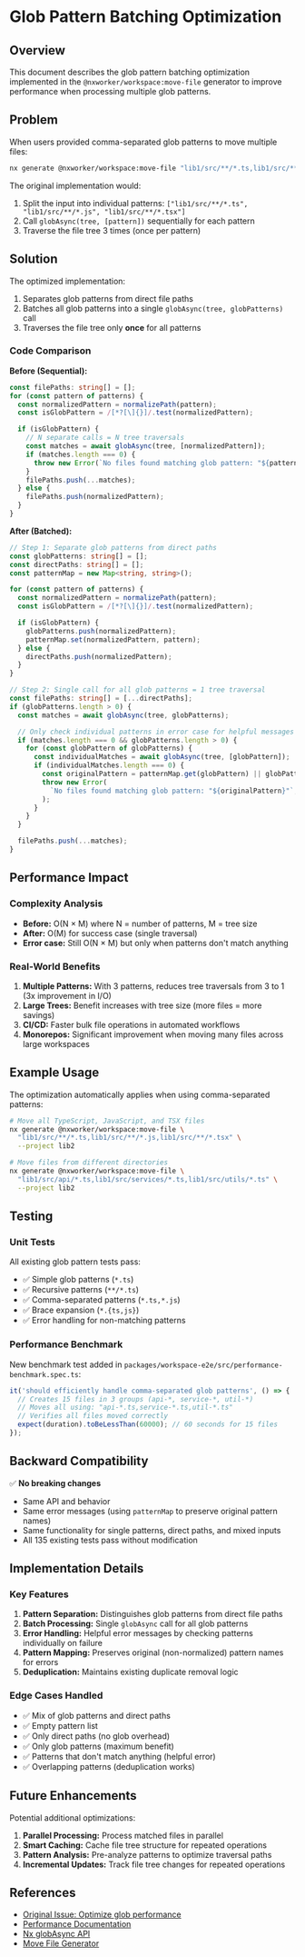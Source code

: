 # Glob Pattern Batching Optimization

## Overview

This document describes the glob pattern batching optimization implemented in the `@nxworker/workspace:move-file` generator to improve performance when processing multiple glob patterns.

## Problem

When users provided comma-separated glob patterns to move multiple files:

```bash
nx generate @nxworker/workspace:move-file "lib1/src/**/*.ts,lib1/src/**/*.js,lib1/src/**/*.tsx" --project lib2
```

The original implementation would:

1. Split the input into individual patterns: `["lib1/src/**/*.ts", "lib1/src/**/*.js", "lib1/src/**/*.tsx"]`
2. Call `globAsync(tree, [pattern])` sequentially for each pattern
3. Traverse the file tree 3 times (once per pattern)

## Solution

The optimized implementation:

1. Separates glob patterns from direct file paths
2. Batches all glob patterns into a single `globAsync(tree, globPatterns)` call
3. Traverses the file tree only **once** for all patterns

### Code Comparison

**Before (Sequential):**

```typescript
const filePaths: string[] = [];
for (const pattern of patterns) {
  const normalizedPattern = normalizePath(pattern);
  const isGlobPattern = /[*?[\]{}]/.test(normalizedPattern);

  if (isGlobPattern) {
    // N separate calls = N tree traversals
    const matches = await globAsync(tree, [normalizedPattern]);
    if (matches.length === 0) {
      throw new Error(`No files found matching glob pattern: "${pattern}"`);
    }
    filePaths.push(...matches);
  } else {
    filePaths.push(normalizedPattern);
  }
}
```

**After (Batched):**

```typescript
// Step 1: Separate glob patterns from direct paths
const globPatterns: string[] = [];
const directPaths: string[] = [];
const patternMap = new Map<string, string>();

for (const pattern of patterns) {
  const normalizedPattern = normalizePath(pattern);
  const isGlobPattern = /[*?[\]{}]/.test(normalizedPattern);

  if (isGlobPattern) {
    globPatterns.push(normalizedPattern);
    patternMap.set(normalizedPattern, pattern);
  } else {
    directPaths.push(normalizedPattern);
  }
}

// Step 2: Single call for all glob patterns = 1 tree traversal
const filePaths: string[] = [...directPaths];
if (globPatterns.length > 0) {
  const matches = await globAsync(tree, globPatterns);

  // Only check individual patterns in error case for helpful messages
  if (matches.length === 0 && globPatterns.length > 0) {
    for (const globPattern of globPatterns) {
      const individualMatches = await globAsync(tree, [globPattern]);
      if (individualMatches.length === 0) {
        const originalPattern = patternMap.get(globPattern) || globPattern;
        throw new Error(
          `No files found matching glob pattern: "${originalPattern}"`,
        );
      }
    }
  }

  filePaths.push(...matches);
}
```

## Performance Impact

### Complexity Analysis

- **Before:** O(N × M) where N = number of patterns, M = tree size
- **After:** O(M) for success case (single traversal)
- **Error case:** Still O(N × M) but only when patterns don't match anything

### Real-World Benefits

1. **Multiple Patterns:** With 3 patterns, reduces tree traversals from 3 to 1 (3x improvement in I/O)
2. **Large Trees:** Benefit increases with tree size (more files = more savings)
3. **CI/CD:** Faster bulk file operations in automated workflows
4. **Monorepos:** Significant improvement when moving many files across large workspaces

## Example Usage

The optimization automatically applies when using comma-separated patterns:

```bash
# Move all TypeScript, JavaScript, and TSX files
nx generate @nxworker/workspace:move-file \
  "lib1/src/**/*.ts,lib1/src/**/*.js,lib1/src/**/*.tsx" \
  --project lib2

# Move files from different directories
nx generate @nxworker/workspace:move-file \
  "lib1/src/api/*.ts,lib1/src/services/*.ts,lib1/src/utils/*.ts" \
  --project lib2
```

## Testing

### Unit Tests

All existing glob pattern tests pass:

- ✅ Simple glob patterns (`*.ts`)
- ✅ Recursive patterns (`**/*.ts`)
- ✅ Comma-separated patterns (`*.ts,*.js`)
- ✅ Brace expansion (`*.{ts,js}`)
- ✅ Error handling for non-matching patterns

### Performance Benchmark

New benchmark test added in `packages/workspace-e2e/src/performance-benchmark.spec.ts`:

```typescript
it('should efficiently handle comma-separated glob patterns', () => {
  // Creates 15 files in 3 groups (api-*, service-*, util-*)
  // Moves all using: "api-*.ts,service-*.ts,util-*.ts"
  // Verifies all files moved correctly
  expect(duration).toBeLessThan(60000); // 60 seconds for 15 files
});
```

## Backward Compatibility

✅ **No breaking changes**

- Same API and behavior
- Same error messages (using `patternMap` to preserve original pattern names)
- Same functionality for single patterns, direct paths, and mixed inputs
- All 135 existing tests pass without modification

## Implementation Details

### Key Features

1. **Pattern Separation:** Distinguishes glob patterns from direct file paths
2. **Batch Processing:** Single `globAsync` call for all glob patterns
3. **Error Handling:** Helpful error messages by checking patterns individually on failure
4. **Pattern Mapping:** Preserves original (non-normalized) pattern names for errors
5. **Deduplication:** Maintains existing duplicate removal logic

### Edge Cases Handled

- ✅ Mix of glob patterns and direct paths
- ✅ Empty pattern list
- ✅ Only direct paths (no glob overhead)
- ✅ Only glob patterns (maximum benefit)
- ✅ Patterns that don't match anything (helpful error)
- ✅ Overlapping patterns (deduplication works)

## Future Enhancements

Potential additional optimizations:

1. **Parallel Processing:** Process matched files in parallel
2. **Smart Caching:** Cache file tree structure for repeated operations
3. **Pattern Analysis:** Pre-analyze patterns to optimize traversal paths
4. **Incremental Updates:** Track file tree changes for repeated operations

## References

- [Original Issue: Optimize glob performance](#)
- [Performance Documentation](./docs/performance-optimization.md)
- [Nx globAsync API](https://nx.dev/nx-api/devkit/documents/globAsync)
- [Move File Generator](./packages/workspace/src/generators/move-file/README.md)
